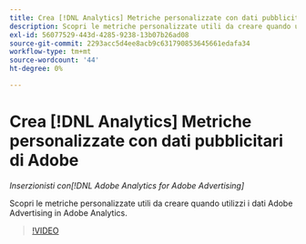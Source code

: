 ```yaml
---
title: Crea [!DNL Analytics] Metriche personalizzate con dati pubblicitari di Adobe
description: Scopri le metriche personalizzate utili da creare quando utilizzi i dati Adobe Advertising in Adobe Analytics.
exl-id: 56077529-443d-4285-9238-13b07b26ad08
source-git-commit: 2293acc5d4ee8acb9c631790853645661edafa34
workflow-type: tm+mt
source-wordcount: '44'
ht-degree: 0%

---
```


# Crea [!DNL Analytics] Metriche personalizzate con dati pubblicitari di Adobe

*Inserzionisti con[!DNL Adobe Analytics for Adobe Advertising]*

Scopri le metriche personalizzate utili da creare quando utilizzi i dati Adobe Advertising in Adobe Analytics.

>[!VIDEO](https://video.tv.adobe.com/v/33919)
